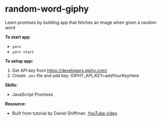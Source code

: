 # random-word-giphy
Learn promises by building app that fetches an image when given a random word


**To start app**
- `yarn` 
- `yarn start`

**To setup app:**
1. Get API key from https://developers.giphy.com/
2. Create `.env` file and add key: GIPHY_API_KEY=addYourKeyHere

**Skills:**
- JavaScript Promises

**Resource:**
- Built from tutorial by Daniel Shiffman. [YouTube video](https://www.youtube.com/watch?v=QO4NXhWo_NM&list=PLRqwX-V7Uu6bKLPQvPRNNE65kBL62mVfx&index=1)


